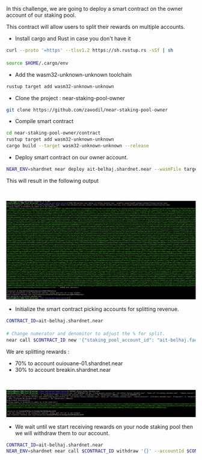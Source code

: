 
In this challenge, we are going to  deploy a smart contract on the owner account of our staking pool.

This contract will allow users to split their rewards on multiple accounts.


* Install cargo and Rust in case you don't have it

 ```bash
curl --proto '=https' --tlsv1.2 https://sh.rustup.rs -sSf | sh

source $HOME/.cargo/env
```


* Add the wasm32-unknown-unknown toolchain

 ```bash
rustup target add wasm32-unknown-unknown
```

* Clone the project : near-staking-pool-owner

 ```bash
git clone https://github.com/zavodil/near-staking-pool-owner
```

* Compile smart contract

 ```bash
cd near-staking-pool-owner/contract
rustup target add wasm32-unknown-unknown
cargo build --target wasm32-unknown-unknown --release
```


* Deploy smart contract on our owner account.
 ```bash
NEAR_ENV=shardnet near deploy ait-belhaj.shardnet.near --wasmFile target/wasm32-unknown-unknown/release/contract.wasm
```

This will result in the following output


 <br/>

   ![split](../assets/split/deploy-contract.png "split")
<br/>


* Initialize the smart contract picking accounts for splitting revenue.


 ```bash
CONTRACT_ID=ait-belhaj.shardnet.near

# Change numerator and denomitor to adjust the % for split.
near call $CONTRACT_ID new '{"staking_pool_account_id": "ait-belhaj.factory.shardnet.near", "owner_id":"ait-belhaj.shardnet.near", "reward_receivers": [["breakin.shardnet.near", {"numerator": 3, "denominator":10}], ["ouiouane-01.shardnet.near", {"numerator": 70, "denominator":100}]]}' --accountId $CONTRACT_ID
```

We are splitting rewards :

- 70% to account ouiouane-01.shardnet.near
- 30% to account breakin.shardnet.near


 <br/>

   ![split](../assets/split/splitting.png "split")
<br/>

* We wait until we start receiving rewards on your node staking pool then we will withdraw them to our account.


 ```bash
CONTRACT_ID=ait-belhaj.shardnet.near
NEAR_ENV=shardnet near call $CONTRACT_ID withdraw '{}' --accountId $CONTRACT_ID --gas 200000000000000
```



